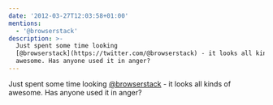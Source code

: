 ```yaml
---
date: '2012-03-27T12:03:58+01:00'
mentions:
  - '@browserstack'
description: >-
  Just spent some time looking
  [@browserstack](https://twitter.com/@browserstack) - it looks all kinds of
  awesome. Has anyone used it in anger?
---
```

Just spent some time looking [@browserstack](https://twitter.com/@browserstack) - it looks all kinds of awesome. Has anyone used it in anger?
